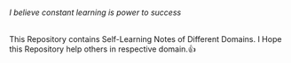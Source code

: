 ###### I believe constant learning is power to success

This Repository contains Self-Learning Notes of Different Domains. I Hope this Repository help others in respective domain.👍
